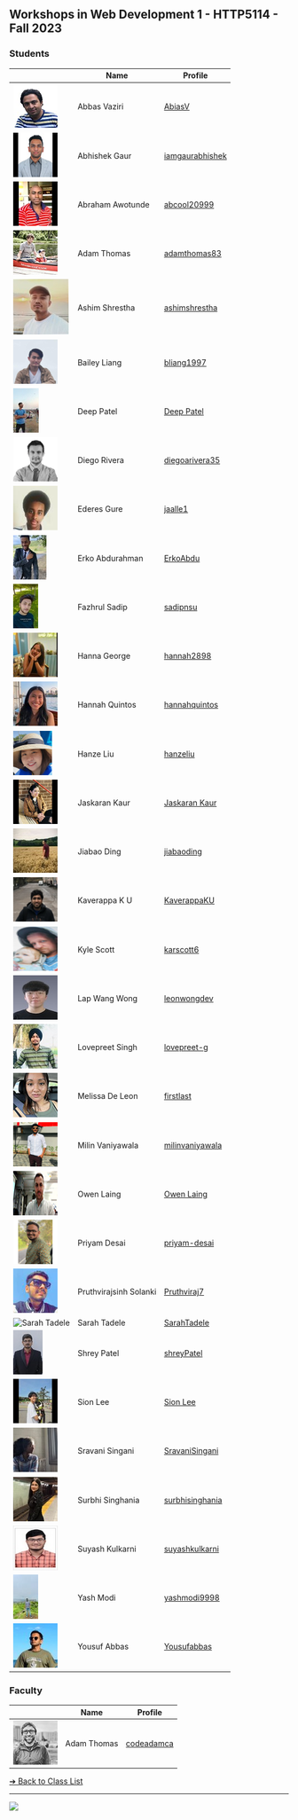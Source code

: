 <style>@import url("//readme.codeadam.ca/readme.css");</style>

## Workshops in Web Development 1 - HTTP5114 - Fall 2023

### Students

|                                                    | Name                   | Profile                                       |
| -------------------------------------------------- | ---------------------- | --------------------------------------------- |
| ![Abbas Vaziri](images/abiasv.jpg)                 | Abbas Vaziri           | [AbiasV](students/abiasv)                     |
| ![Abhishek Gaur](images/iamgaurabhishek.jpg)       | Abhishek Gaur          | [iamgaurabhishek](students/iamgaurabhishek)   |
| ![Abraham Awotunde](images/abcool20999.jpg)        | Abraham Awotunde       | [abcool20999](students/abcool20999)           |
| ![Adam Thomas](images/thomasadam83.jpg)            | Adam Thomas            | [adamthomas83](students/adamthomas83)         |
| ![Ashim Shrestha](images/ashimshrestha.jpg)        | Ashim Shrestha         | [ashimshrestha](students/AshimStha)           |
| ![Bailey Liang](images/bliang1997.png)             | Bailey Liang           | [bliang1997](students/bliang1997)             |
| ![Deep Patel](images/deep291998.jpg)               | Deep Patel             | [Deep Patel](students/deep291998)             |
| ![Diego Rivera](images/diegoarivera35.png)         | Diego Rivera           | [diegoarivera35](students/diegoarivera35)     |
| ![Ederes Gure](images/jaalle1.jpg)                 | Ederes Gure            | [jaalle1](students/jaalle1)                   |
| ![Erko Abdurahman](images/erkoabdu.jpg)            | Erko Abdurahman        | [ErkoAbdu](students/erkoabdu)                 |
| ![Fazhrul Sadip](images/sadipnsu.jpg)              | Fazhrul Sadip          | [sadipnsu](students/sadipnsu)                 |
| ![Hanna George](images/hannah2898.jpg)             | Hanna George           | [hannah2898](students/hannah2898)             |
| ![Hannah Quintos](images/hannahquintos.jpg)        | Hannah Quintos         | [hannahquintos](students/hannahquintos)       |
| ![Hanze Liu](images/hanzeliu.png)                  | Hanze Liu              | [hanzeliu](students/hanzeliu)                 |
| ![Jaskaran Kaur](images/jas.jpg)                   | Jaskaran Kaur          | [Jaskaran Kaur](students/jaskaran009)         |
| ![Jiabao Ding](images/dingdingtoronto.jpg)         | Jiabao Ding            | [jiabaoding](students/dingdingtoronto)        |
| ![Kaverappa K U](images/kaverappaku.png)           | Kaverappa K U          | [KaverappaKU](students/kaverappaKU)           |
| ![Kyle Scott](images/karscott6.jpg)                | Kyle Scott             | [karscott6](students/karscott6)               |
| ![Lap Wang Wong](images/leonwongdev.jpg)           | Lap Wang Wong          | [leonwongdev](students/leonwongdev)           |
| ![Lovepreet Singh](images/lovepreet-g.jpg)         | Lovepreet Singh        | [lovepreet-g](students/lovepreet-g)           |
| ![Melissa De Leon](/images/mel-deleon-23.jpg)      | Melissa De Leon        | [firstlast](/students/mel-deleon-23)          |
| ![Milin Vaniyawala](images/milinvaniyawala.png)    | Milin Vaniyawala       | [milinvaniyawala](students/milinvaniyawala)   |
| ![Owen Laing](images/code-owen.png)                | Owen Laing             | [Owen Laing](students/code-owen)              |
| ![Priyam Desai](images/priyam.png)                 | Priyam Desai           | [priyam-desai](students/priyam-desai)         |
| ![Pruthvirajsinh Solanki](images/pruthviraj7.jpg)  | Pruthvirajsinh Solanki | [Pruthviraj7](students/pruthviraj7)           |
| ![Sarah Tadele](images/sarahtee.jpg)               | Sarah Tadele           | [SarahTadele](students/firstlast)             |
| ![Shrey Patel](images/shreynpatel23.jpg)           | Shrey Patel            | [shreyPatel](students/shreynpatel23)          |
| ![Sion Lee](images/sionara.jpg)                    | Sion Lee               | [Sion Lee](students/sionara)                  |
| ![Sravani Singani](images/singanisravani.jpg)      | Sravani Singani        | [SravaniSingani](students/SravaniSingani)     |
| ![Surbhi Singhania](images/surbhisinghania13.jpeg) | Surbhi Singhania       | [surbhisinghania](students/surbhisinghania13) |
| ![Suyash Kulkarni](images/suyash0028.jpg)          | Suyash Kulkarni        | [suyashkulkarni](students/suyash0028)         |
| ![Yash Modi](images/yashmodi9998.jpg)              | Yash Modi              | [yashmodi9998](students/yashmodi9998)         |
| ![Yousuf Abbas](images/skinnygoose.jpg)            | Yousuf Abbas           | [Yousufabbas](students/skinnygoose)           |

### Faculty

|                                       | Name        | Profile                          |
| ------------------------------------- | ----------- | -------------------------------- |
| ![Adam Thomas](images/codeadamca.png) | Adam Thomas | [codeadamca](faculty/codeadamca) |

[&#10132; Back to Class List](/)

---

<a href="https://brickmmo.com">
<img src="https://brickmmo.com/images/brickmmo-logo-horizontal.jpg" width="100">
</a>
